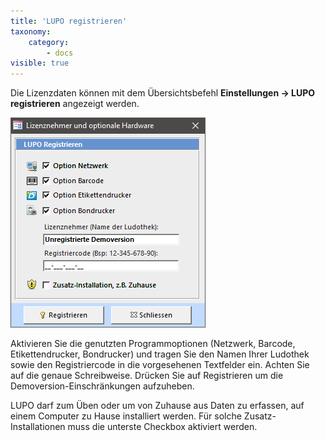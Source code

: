 ```yaml
---
title: 'LUPO registrieren'
taxonomy:
    category:
        - docs
visible: true
---
```


Die Lizenzdaten können mit dem Übersichtsbefehl **Einstellungen → LUPO registrieren** angezeigt werden.

![lupo-registration](../../images/lupo-registration.png)

Aktivieren Sie die genutzten Programmoptionen (Netzwerk, Barcode, Etikettendrucker, Bondrucker) und tragen Sie den Namen Ihrer Ludothek sowie den Registriercode in die vorgesehenen Textfelder ein. Achten Sie auf die genaue Schreibweise. Drücken Sie auf <span class="btn-lupo">Registrieren</span> um die Demoversion-Einschränkungen aufzuheben.

LUPO darf zum Üben oder um von Zuhause aus Daten zu erfassen, auf einem Computer zu Hause installiert werden. Für solche Zusatz-Installationen muss die unterste Checkbox aktiviert werden.
